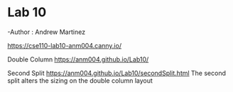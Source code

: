 # Lab 10
-Author : Andrew Martinez

https://cse110-lab10-anm004.canny.io/

Double Column
https://anm004.github.io/Lab10/

Second Split
https://anm004.github.io/Lab10/secondSplit.html
The second split alters the sizing on the double column layout
